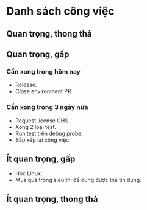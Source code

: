 # Danh sách công việc
## Quan trọng, thong thả
## Quan trọng, gấp
### Cần xong trong hôm nay
- Release.
- Close environment PR
### Cần xong trong 3 ngày nữa
- Request license GHS
- Xong 2 loại test.
- Run test trên debug probe.
- Sắp xếp lại công việc.
## Ít quan trọng, gấp
- Học Linux.
- Mua quà trong siêu thị để dùng được thẻ tín dụng.
## Ít quan trọng, thong thả